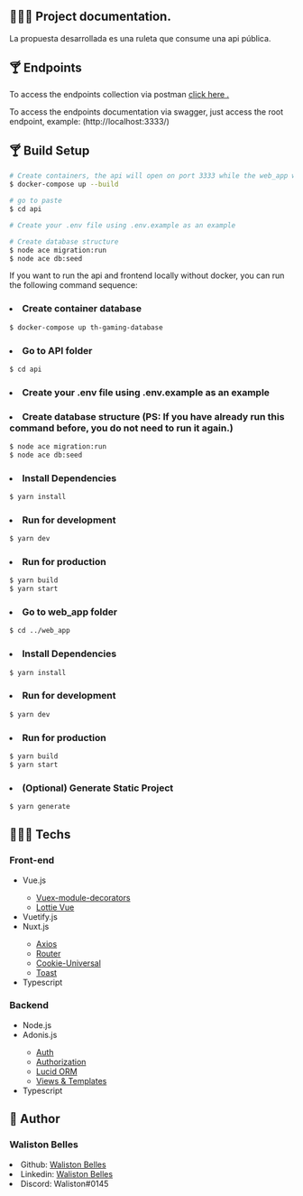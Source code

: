 ## 👨🏾‍💻 Project documentation.
La propuesta desarrollada es una ruleta que consume una api pública.

<h2> 🍸 Endpoints </h2>
To access the endpoints collection via postman <a href="https://www.getpostman.com/collections/f5269a63bdf0d1434a50" target="_blank"> click here . </a>

To access the endpoints documentation via swagger, just access the root endpoint, example: (http://localhost:3333/)

<h2> 🍸 Build Setup </h2>

```bash
# Create containers, the api will open on port 3333 while the web_app will be on port 3000
$ docker-compose up --build

# go to paste
$ cd api

# Create your .env file using .env.example as an example

# Create database structure
$ node ace migration:run
$ node ace db:seed
```

If you want to run the api and frontend locally without docker, you can run the following command sequence:

<h3> <li> Create container database  </li></h3>

```bash
$ docker-compose up th-gaming-database
```

<h3> <li> Go to API folder  </li></h3>

```bash
$ cd api
```
<h3> <li> Create your .env file using .env.example as an example  </li></h3>

<h3> <li> Create database structure (PS: If you have already run this command before, you do not need to run it again.)  </li></h3>

```bash
$ node ace migration:run
$ node ace db:seed
```

<h3> <li> Install Dependencies  </li></h3>

```bash
$ yarn install
```

<h3> <li> Run for development  </li></h3>

```bash
$ yarn dev
```

<h3> <li> Run for production  </li></h3>

```bash
$ yarn build
$ yarn start
```

<h3> <li> Go to web_app folder  </li></h3>

```bash
$ cd ../web_app
```

<h3> <li> Install Dependencies  </li></h3>

```bash
$ yarn install
```

<h3> <li> Run for development  </li></h3>

```bash
$ yarn dev
```

<h3> <li> Run for production  </li></h3>

```bash
$ yarn build
$ yarn start
```

<h3> <li> (Optional) Generate Static Project  </li></h3>

```bash
$ yarn generate
```
## 👨🏾‍💻 Techs

<h3> Front-end </h3>

<ul>
  <li> Vue.js </li>
  <ul>
    <li> <a href="https://github.com/championswimmer/vuex-module-decorators"> Vuex-module-decorators </a> </li>
    <li> <a href="https://www.npmjs.com/package/lottie-vuejs"> Lottie Vue </a> </li>
  </ul>
  <li> Vuetify.js </li>
  <li> Nuxt.js </li>
  <ul>
    <li> <a href="https://go.nuxtjs.dev/axios"> Axios </a> </li>
    <li> <a href="https://github.com/nuxt-community/router-module"> Router </a> </li>
    <li> <a href="https://www.npmjs.com/package/cookie-universal-nuxt"> Cookie-Universal </a> </li>
    <li> <a href="https://www.npmjs.com/package/@nuxtjs/toast"> Toast </a> </li>
  </ul>
  <li> Typescript </li>
</ul>

<h3> Backend </h3>
<ul>
  <li> Node.js </li>
  <li> Adonis.js </li>
  <ul>
    <li> <a href="https://docs.adonisjs.com/guides/auth/introduction"> Auth </a> </li>
    <li> <a href="https://docs.adonisjs.com/guides/authorization"> Authorization </a> </li>
    <li> <a href="https://docs.adonisjs.com/guides/database/introduction"> Lucid ORM </a> </li>
    <li> <a href="https://docs.adonisjs.com/guides/views/introduction"> Views & Templates </a> </li>
  </ul>
  <li> Typescript </li>
</ul>

## 👤 Author

<h3> <b> Waliston Belles </b></h3>

<li> Github: <a href="https://github.com/WalistonBelles">Waliston Belles</a> </li>
<li> Linkedin: <a href="https://www.linkedin.com/in/waliston-belles-88927a212/"> Waliston Belles</a> </li>
<li> Discord:  Waliston#0145</a></li>
<br>
